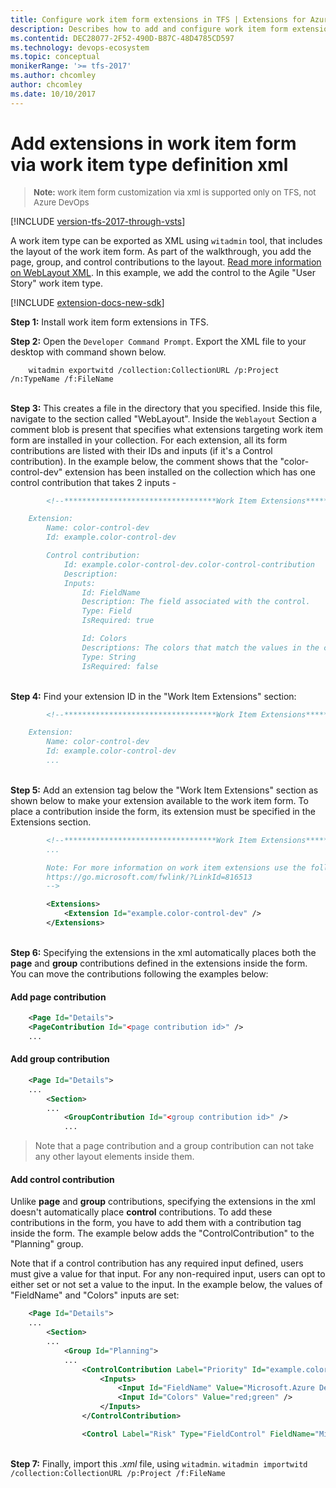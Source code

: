 ```yaml
---
title: Configure work item form extensions in TFS | Extensions for Azure DevOps
description: Describes how to add and configure work item form extensions in Azure DevOps and Team Foundation Server (TFS).
ms.contentid: DEC28077-2F52-490D-B87C-48D4785CD597
ms.technology: devops-ecosystem
ms.topic: conceptual
monikerRange: '>= tfs-2017'
ms.author: chcomley
author: chcomley
ms.date: 10/10/2017
---
```


# Add extensions in work item form via work item type definition xml

<blockquote style="font-size: 13px"><b>Note:</b> work item form customization via xml is supported only on TFS, not Azure DevOps</blockquote>  

[!INCLUDE [version-tfs-2017-through-vsts](../../includes/version-tfs-2017-through-vsts.md)]

A work item type can be exported as XML using `witadmin` tool, that includes the layout of the work item form. As part of the walkthrough, you add the page, group, and control contributions to the layout.  [Read more information on WebLayout XML](../../reference/xml/weblayout-xml-elements.md). In this example, we add the control to the Agile "User Story" work item type.

[!INCLUDE [extension-docs-new-sdk](../../includes/extension-docs-new-sdk.md)]

**Step 1:**  Install work item form extensions in TFS.

**Step 2:**   Open the `Developer Command Prompt`.  Export the XML file to your desktop with command shown below.

```
    witadmin exportwitd /collection:CollectionURL /p:Project /n:TypeName /f:FileName
```

<br>
<strong>Step 3:</strong>  This creates a file in the directory that you specified. Inside this file, navigate to the section called &quot;WebLayout&quot;. Inside the <code>Weblayout</code> Section a comment blob is present that specifies what extensions targeting work item form are installed in your collection. For each extension, all its form contributions are listed with their IDs and inputs (if it&#39;s a Control contribution). In the example below, the comment shows that the &quot;color-control-dev&quot; extension has been installed on the collection which has one control contribution that takes 2 inputs -

```xml
        <!--**********************************Work Item Extensions***************************

    Extension:
        Name: color-control-dev
        Id: example.color-control-dev

        Control contribution:
            Id: example.color-control-dev.color-control-contribution
            Description:
            Inputs:
                Id: FieldName
                Description: The field associated with the control.
                Type: Field
                IsRequired: true

                Id: Colors
                Descriptions: The colors that match the values in the control.
                Type: String
                IsRequired: false
```

<br>
<strong>Step 4:</strong>  Find your extension ID in the &quot;Work Item Extensions&quot; section: 

```xml
        <!--**********************************Work Item Extensions*************************** 

    Extension:
        Name: color-control-dev
        Id: example.color-control-dev
        ...
```

<br>
<strong>Step 5:</strong>  Add an extension tag below the &quot;Work Item Extensions&quot; section as shown below to make your extension available to the work item form. To place a contribution inside the form, its extension must be specified in the Extensions section.

```xml
        <!--**********************************Work Item Extensions***************************
        ...

        Note: For more information on work item extensions use the following topic:
        https://go.microsoft.com/fwlink/?LinkId=816513
        -->

        <Extensions>
            <Extension Id="example.color-control-dev" />
        </Extensions>
 ```

<br>
<strong>Step 6:</strong>  Specifying the extensions in the xml automatically places both the <strong>page</strong> and <strong>group</strong> contributions defined in the extensions inside the form. You can move the contributions following the examples below: 

#### Add page contribution
```xml
    <Page Id="Details">
    <PageContribution Id="<page contribution id>" />
    ...       
```

 #### Add group contribution
```xml
    <Page Id="Details">
    ...
        <Section>
        ...
            <GroupContribution Id="<group contribution id>" />
            ...
```

> Note that a page contribution and a group contribution can not take any other layout elements inside them. 

#### Add control contribution
Unlike **page** and **group** contributions, specifying the extensions in the xml doesn't automatically place **control** contributions. 
To add these contributions in the form, you have to add them with a contribution tag inside the form. The example below adds the "ControlContribution" to the "Planning" group.

Note that if a control contribution has any required input defined, users must give a value for that input. For any non-required input, users can opt to either set or not set a value to the input. In the example below, the values of "FieldName" and "Colors" inputs are set:

```xml
    <Page Id="Details">
    ...
        <Section>
        ...
            <Group Id="Planning">
            ...
                <ControlContribution Label="Priority" Id="example.color-control-dev.color-control-contribution">
                    <Inputs>
                        <Input Id="FieldName" Value="Microsoft.Azure DevOps Services.Common.Priority" />
                        <Input Id="Colors" Value="red;green" />
                    </Inputs>
                </ControlContribution>

                <Control Label="Risk" Type="FieldControl" FieldName="Microsoft.Azure DevOps Services.Common.Risk" />
```



<br>
<strong>Step 7:</strong>  Finally, import this <em>.xml</em> file, using <code>witadmin</code>.
<code>witadmin importwitd /collection:CollectionURL /p:Project /f:FileName</code>